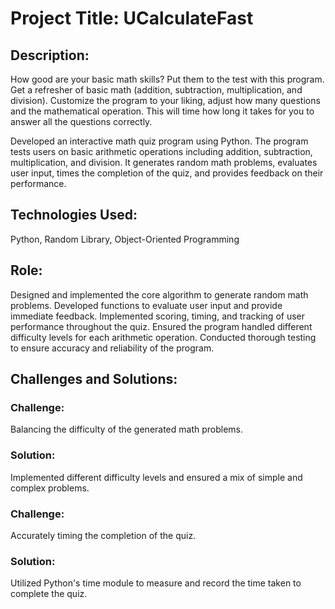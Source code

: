 # Project Title: UCalculateFast

## Description:
How good are your basic math skills? Put them to the test with this program.
Get a refresher of basic math (addition, subtraction, multiplication, and division).
Customize the program to your liking, adjust how many questions and the mathematical operation.
This will time how long it takes for you to answer all the questions correctly.

Developed an interactive math quiz program using Python.
The program tests users on basic arithmetic operations including addition, subtraction, multiplication, and division.
It generates random math problems, evaluates user input, times the completion of the quiz, and provides feedback on their performance.

## Technologies Used:
Python, Random Library, Object-Oriented Programming

## Role:
Designed and implemented the core algorithm to generate random math problems.
Developed functions to evaluate user input and provide immediate feedback.
Implemented scoring, timing, and tracking of user performance throughout the quiz.
Ensured the program handled different difficulty levels for each arithmetic operation.
Conducted thorough testing to ensure accuracy and reliability of the program.

## Challenges and Solutions:

### Challenge:
Balancing the difficulty of the generated math problems. 
### Solution:
Implemented different difficulty levels and ensured a mix of simple and complex problems.

### Challenge:
Accurately timing the completion of the quiz. 
### Solution:
Utilized Python's time module to measure and record the time taken to complete the quiz.
